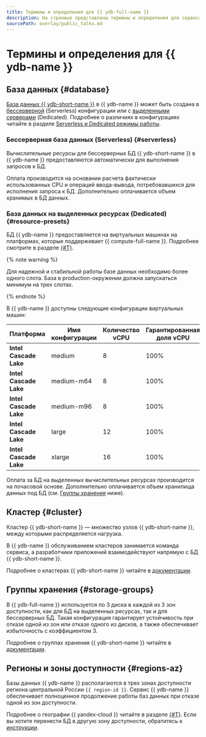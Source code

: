 ```yaml
---
title: Термины и определения для {{ ydb-full-name }}
description: На странице представлены термины и определения для сервиса {{ ydb-name }}.
sourcePath: overlay/public_talks.md
---
```


# Термины и определения для {{ ydb-name }}

## База данных {#database}

[База данных {{ ydb-short-name }}](https://ydb.tech/ru/docs/concepts/databases#database) в {{ ydb-name }} может быть создана в [бессерверной](../operations/manage-databases.md#create-db-serverless) (Serverless) конфигурации или с [выделенными серверами](../operations/manage-databases.md#create-db-dedicated) (Dedicated). Подробнее о различиях в конфигурациях читайте в разделе [Serverless и Dedicated режимы работы](serverless-and-dedicated.md).

### Бессерверная база данных (Serverless) {#serverless}

Вычислительные ресурсы для бессерверных БД {{ ydb-short-name }} в {{ ydb-name }} предоставляются автоматически для выполнения запросов к БД. 


Оплата производится на основании расчета фактически использованных CPU и операций ввода-вывода, потребовавшихся для исполнения запроса к БД. Дополнительно оплачивается объем хранимых в БД данных.



### База данных на выделенных ресурсах (Dedicated) {#resource-presets}

БД {{ ydb-name }} предоставляется на виртуальных машинах на платформах, которые поддерживает {{ compute-full-name }}. Подробнее смотрите в разделе [{#T}](../../compute/concepts/vm-platforms.md).

{% note warning %}

Для надежной и стабильной работы базе данных необходимо более одного слота. База в production-окружении должна запускаться минимум на трех слотах.

{% endnote %}

В {{ ydb-name }} доступны следующие конфигурации виртуальных машин:


| Платформа | Имя конфигурации | Количество vCPU | Гарантированная доля vCPU | RAM, ГБ |
| ----- | ----- | ----- | ----- | ----- |
| **Intel Cascade Lake** | medium | 8 | 100% | 32 |
| **Intel Cascade Lake** | medium-m64 | 8 | 100% | 64 |
| **Intel Cascade Lake** | medium-m96 | 8 | 100% | 96 |
| **Intel Cascade Lake** | large | 12 | 100% | 48 |
| **Intel Cascade Lake** | xlarge | 16 | 100% | 64 |




Оплата за БД на выделенных вычислительных ресурсах производится на почасовой основе. Дополнительно оплачивается объем хранилища данных под БД (см. [Группы хранения](#storage-groups) ниже).



## Кластер {#cluster}

Кластер {{ ydb-short-name }} — множество узлов {{ ydb-short-name }}, между которыми распределяется нагрузка.

В {{ ydb-name }} обслуживанием кластеров занимается команда сервиса, а разработчики приложений взаимодействуют напрямую с БД {{ ydb-short-name }}.

Подробнее о кластерах {{ ydb-short-name }} читайте в [документации](https://ydb.tech/ru/docs/concepts/databases#cluster).

## Группы хранения {#storage-groups}

В {{ ydb-full-name }} используется по 3 диска в каждой из 3 зон доступности, как для БД на выделенных ресурсах, так и для бессерверных БД. Такая конфигурация гарантирует устойчивость при отказе одной из зон или отказе одного из дисков, а также обеспечивает избыточность с коэффициентом 3.

Подробнее о группах хранения {{ ydb-short-name }} читайте в [документации](https://ydb.tech/ru/docs/concepts/databases#storage-groups).

## Регионы и зоны доступности {#regions-az}

Базы данных {{ ydb-name }} располагаются в трех зонах доступности региона центральной России `{{ region-id }}`. Сервис {{ ydb-name }} обеспечивает полноценное продолжение работы баз данных при отказе одной из зон доступности.

Подробнее о географии {{ yandex-cloud }} читайте в разделе [{#T}](../../overview/concepts/geo-scope.md). Если вы хотите перенести БД в другую зону доступности, обратитесь к [инструкции](../operations/migration-to-an-availability-zone.md).
